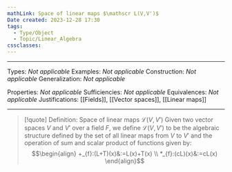 ```yaml
---
mathLink: Space of linear maps $\mathscr L(V,V')$
Date created: 2023-12-28 17:30
tags:
  - Type/Object
  - Topic/Linear_Algebra
cssclasses:
---
```


---  

Types: _Not applicable_
Examples: _Not applicable_
Construction: _Not applicable_
Generalization: _Not applicable_

Properties: _Not applicable_
Sufficiencies: _Not applicable_
Equivalences: _Not applicable_
Justifications: [[Fields]], [[Vector spaces]], [[Linear maps]]

---

> [!quote] Definition: Space of linear maps $\mathscr L(V,V')$
> Given two vector spaces $V$ and $V'$ over a field $F$, we define $\mathscr L(V,V')$ to be the algebraic structure defined by the set of all linear maps from $V$ to $V'$ and the operation of sum and scalar product of functions given by: $$\begin{align} +_{f}:(L+T)(x)&:=L(x)+T(x) \\ *_{f}:(cL)(x)&:=cL(x)
\end{align}$$ 




